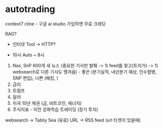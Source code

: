 # autotrading

context7
cline - 구글 ai studio 가입하면 무료 크레딧

RAG?
- 인터넷 Tool -> HTTP?


- 10시 Auto ~ 8시
1. Nas, SnP 600개 새 뉴스 (중요한 기사만 발췌 -> 1) feed를 찾고(트리거) -> 1) websearch로 다른 기사도 땡겨옴) - 좋은 (분기실적, 내년분기 예상, 인수합병, SNP 편입), 나쁜 (해킹, )
2. 금리
3. 트럼프
4. 달러
5. 미국 10년 채권 (금, 비트코인, 에너지)
6. 주식지표 - 이전 강화학습 트레이딩 (장기 투자)


websearch -> Tabliy Sea (유료)
URL -> RSS feed (url 타겟이 있을때)
